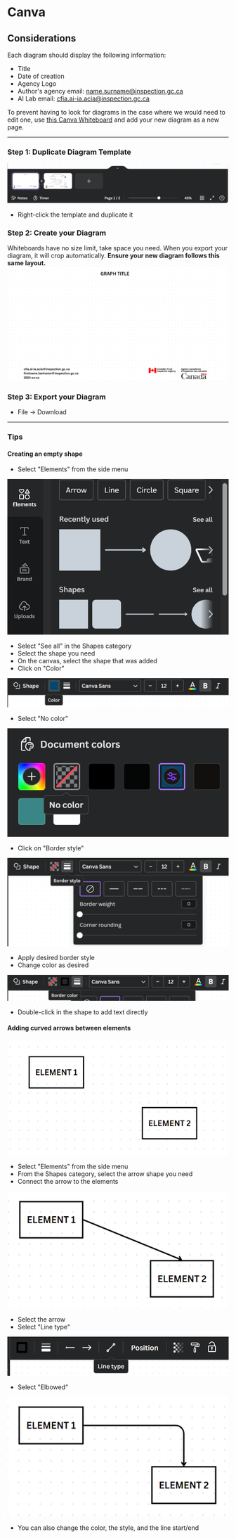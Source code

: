# Canva

## Considerations

Each diagram should display the following information:

* Title
* Date of creation
* Agency Logo
* Author's agency email: <name.surname@inspection.gc.ca>
* AI Lab email: <cfia.ai-ia.acia@inspection.gc.ca>

To prevent having to look for diagrams in the case where we would need to edit
one, use [this Canva
Whiteboard](https://www.canva.com/design/DAFzCw9SgCY/dhjzUTbgNl29QOJIqOXEOA/edit?ui=eyJHIjp7fX0)
and add your new diagram as a new page.

---

### Step 1: Duplicate Diagram Template

![alt text](images/duplicate.png)

* Right-click the template and duplicate it

### Step 2: Create your Diagram

Whiteboards have no size limit, take space you need. When you export your
diagram, it will crop automatically. **Ensure your new diagram follows this same
layout.**
![alt text](images/graph.png)

### Step 3: Export your Diagram

* File → Download

---

### Tips

#### Creating an empty shape

* Select "Elements" from the side menu

![alt text](images/elements.png)

* Select "See all" in the Shapes category
* Select the shape you need
* On the canvas, select the shape that was added
* Click on "Color"

![alt text](images/color.png)

* Select "No color"

![alt text](images/nocolor.png)

* Click on "Border style"

![alt text](images/border.png)

* Apply desired border style
* Change color as desired

![alt text](images/border_color.png)

* Double-click in the shape to add text directly

#### Adding curved arrows between elements

![alt text](images/element1.png)

* Select "Elements" from the side menu
* From the Shapes category, select the arrow shape you need
* Connect the arrow to the elements

![alt text](images/arrow.png)

* Select the arrow
* Select "Line type"

![alt text](images/line.png)

* Select "Elbowed"

![alt text](images/elbowed.png)

* You can also change the color, the style, and the line start/end
